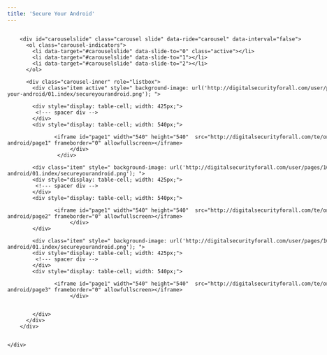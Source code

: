 ```yaml
---
title: 'Secure Your Android'
---
```


<!-- Latest compiled and minified CSS -->
<link rel="stylesheet" href="https://maxcdn.bootstrapcdn.com/bootstrap/3.3.7/css/bootstrap.min.css">

<!-- jQuery library -->
<script src="https://ajax.googleapis.com/ajax/libs/jquery/3.2.1/jquery.min.js"></script>

<!-- Latest compiled JavaScript -->
<script src="https://maxcdn.bootstrapcdn.com/bootstrap/3.3.7/js/bootstrap.min.js"></script>

<div class="" markdown="1" style="height: 540px; width: 960px; background-repeat: norepeat norepeat; background-size: auto auto;">

<div style="display: table;  width: 100%;">

		<div id="carouselslide" class="carousel slide" data-ride="carousel" data-interval="false">
		  <ol class="carousel-indicators">
		    <li data-target="#carouselslide" data-slide-to="0" class="active"></li>
		    <li data-target="#carouselslide" data-slide-to="1"></li>
		    <li data-target="#carouselslide" data-slide-to="2"></li>
		  </ol>

		  <div class="carousel-inner" role="listbox">
		    <div class="item active" style=" background-image: url('http://digitalsecurityforall.com/user/pages/16.one-sheets/01.secure-your-android/01.index/secureyourandroid.png'); ">

			<div style="display: table-cell; width: 425px;">
			 <!--- spacer div -->
			</div>
			<div style="display: table-cell; width: 540px;">

		           <iframe id="page1" width="540" height="540"  src="http://digitalsecurityforall.com/te/one-sheets/secure-your-android/page1" frameborder="0" allowfullscreen></iframe> 
                        </div>
                    </div>
           
		    <div class="item" style=" background-image: url('http://digitalsecurityforall.com/user/pages/16.one-sheets/01.secure-your-android/01.index/secureyourandroid.png'); ">
			<div style="display: table-cell; width: 425px;">
			 <!--- spacer div -->
			</div>
			<div style="display: table-cell; width: 540px;">

		           <iframe id="page1" width="540" height="540"  src="http://digitalsecurityforall.com/te/one-sheets/secure-your-android/page2" frameborder="0" allowfullscreen></iframe> 
                        </div>
		    </div>

		    <div class="item" style=" background-image: url('http://digitalsecurityforall.com/user/pages/16.one-sheets/01.secure-your-android/01.index/secureyourandroid.png'); ">
			<div style="display: table-cell; width: 425px;">
			 <!--- spacer div -->
			</div>
			<div style="display: table-cell; width: 540px;">

		           <iframe id="page1" width="540" height="540"  src="http://digitalsecurityforall.com/te/one-sheets/secure-your-android/page3" frameborder="0" allowfullscreen></iframe> 
                        </div>


		    </div>
		  </div>
		</div>


    </div>
</div>


